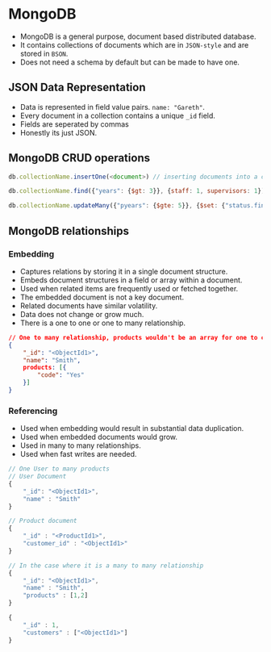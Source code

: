 # MongoDB

* MongoDB is a general purpose, document based distributed database.
* It contains collections of documents which are in `JSON-style` and are stored in `BSON`.
* Does not need a schema by default but can be made to have one.

## JSON Data Representation
* Data is represented in field value pairs. `name: "Gareth"`.
* Every document in a collection contains a unique `_id` field.
* Fields are seperated by commas
* Honestly its just JSON.

## MongoDB CRUD operations
```javascript
db.collectionName.insertOne(<document>) // inserting documents into a collection

db.collectionName.find({"years": {$gt: 3}}, {staff: 1, supervisors: 1}) // Displays all staff and supervisors for projects that are over 3 years

db.collectionName.updateMany({"pyears": {$gte: 5}}, {$set: {"status.finished": 1}}) // update finished status of projects who's years are more than 5

```

## MongoDB relationships

### Embedding
* Captures relations by storing it in a single document structure.
* Embeds document structures in a field or array within a document.
* Used when related items are frequently used or fetched together.
* The embedded document is not a key document.
* Related documents have similar volatility.
* Data does not change or grow much.
* There is a one to one or one to many relationship.

```json
// One to many relationship, products wouldn't be an array for one to one.
{
    "_id": "<ObjectId1>",
    "name": "Smith",
    products: [{
        "code": "Yes"
    }]
}
```

### Referencing
* Used when embedding would result in substantial data duplication.
* Used when embedded documents would grow.
* Used in many to many relationships.
* Used when fast writes are needed.

```javascript
// One User to many products
// User Document
{
    "_id": "<ObjectId1>",
    "name" : "Smith"
}

// Product document
{
    "_id" : "<ProductId1>",
    "customer_id" : "<ObjectId1>"
}

// In the case where it is a many to many relationship
{
    "_id": "<ObjectId1>",
    "name" : "Smith",
    "products" : [1,2]
}

{
    "_id" : 1,
    "customers" : ["<ObjectId1>"]
}


```